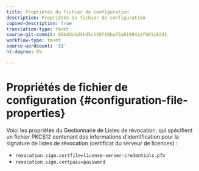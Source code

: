 ```yaml
---
title: Propriétés du fichier de configuration
description: Propriétés du fichier de configuration
copied-description: true
translation-type: tm+mt
source-git-commit: 89bdda1d4bd5c126f19ba75a819942df901183d1
workflow-type: tm+mt
source-wordcount: '31'
ht-degree: 0%

---
```



# Propriétés de fichier de configuration {#configuration-file-properties}

Voici les propriétés du Gestionnaire de Listes de révocation, qui spécifient un fichier PKCS12 contenant des informations d’identification pour la signature de listes de révocation (certificat du serveur de licences) :

* `revocation.sign.certfile=license-server-credentials.pfx`
* `revocation.sign.certpass=password`

